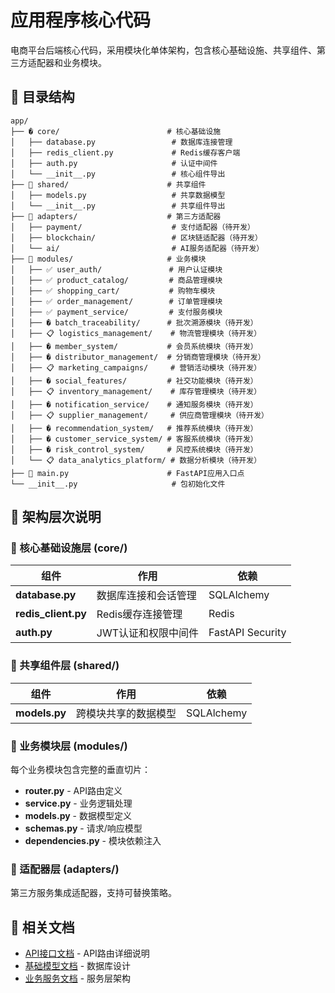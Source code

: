 # 应用程序核心代码

电商平台后端核心代码，采用模块化单体架构，包含核心基础设施、共享组件、第三方适配器和业务模块。

## 📁 目录结构

```
app/
├── � core/                        # 核心基础设施
│   ├── database.py                 # 数据库连接管理
│   ├── redis_client.py             # Redis缓存客户端
│   ├── auth.py                     # 认证中间件
│   └── __init__.py                 # 核心组件导出
├── 🔄 shared/                      # 共享组件
│   ├── models.py                   # 共享数据模型
│   └── __init__.py                 # 共享组件导出
├── 🔌 adapters/                    # 第三方适配器
│   ├── payment/                    # 支付适配器（待开发）
│   ├── blockchain/                 # 区块链适配器（待开发）
│   └── ai/                         # AI服务适配器（待开发）
├── 🏢 modules/                     # 业务模块
│   ├── ✅ user_auth/               # 用户认证模块
│   ├── ✅ product_catalog/         # 商品管理模块
│   ├── ✅ shopping_cart/           # 购物车模块
│   ├── ✅ order_management/        # 订单管理模块
│   ├── ✅ payment_service/         # 支付服务模块
│   ├── � batch_traceability/      # 批次溯源模块（待开发）
│   ├── 📋 logistics_management/    # 物流管理模块（待开发）
│   ├── � member_system/           # 会员系统模块（待开发）
│   ├── � distributor_management/  # 分销商管理模块（待开发）
│   ├── 📋 marketing_campaigns/     # 营销活动模块（待开发）
│   ├── � social_features/         # 社交功能模块（待开发）
│   ├── 📋 inventory_management/    # 库存管理模块（待开发）
│   ├── � notification_service/    # 通知服务模块（待开发）
│   ├── 📋 supplier_management/     # 供应商管理模块（待开发）
│   ├── � recommendation_system/   # 推荐系统模块（待开发）
│   ├── � customer_service_system/ # 客服系统模块（待开发）
│   ├── � risk_control_system/     # 风控系统模块（待开发）
│   └── 📋 data_analytics_platform/ # 数据分析模块（待开发）
├── 🚀 main.py                      # FastAPI应用入口点
└── __init__.py                     # 包初始化文件
```

## 🔑 架构层次说明

### 🔧 核心基础设施层 (core/)
| 组件 | 作用 | 依赖 |
|-----|------|------|
| **database.py** | 数据库连接和会话管理 | SQLAlchemy |
| **redis_client.py** | Redis缓存连接管理 | Redis |
| **auth.py** | JWT认证和权限中间件 | FastAPI Security |

### 🔄 共享组件层 (shared/)
| 组件 | 作用 | 依赖 |
|-----|------|------|
| **models.py** | 跨模块共享的数据模型 | SQLAlchemy |

### 🏢 业务模块层 (modules/)
每个业务模块包含完整的垂直切片：
- **router.py** - API路由定义
- **service.py** - 业务逻辑处理
- **models.py** - 数据模型定义
- **schemas.py** - 请求/响应模型
- **dependencies.py** - 模块依赖注入

### 🔌 适配器层 (adapters/)
第三方服务集成适配器，支持可替换策略。

## 🔗 相关文档

- [API接口文档](api/README.md) - API路由详细说明
- [基础模型文档](../docs/design/modules/base-models/) - 数据库设计
- [业务服务文档](services/README.md) - 服务层架构